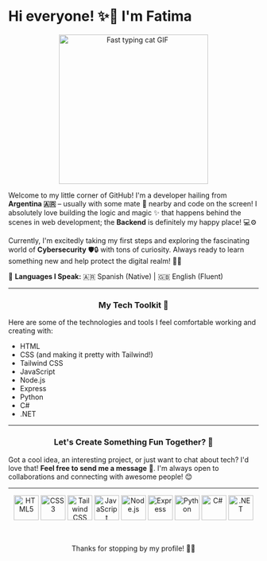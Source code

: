 # Hi everyone! ✨👋 I'm **Fatima**

<p align="center">
  <img src="https://media.giphy.com/media/o0vwzuFwCGAFO/giphy.gif" width="300" alt="Fast typing cat GIF"/>
</p>

Welcome to my little corner of GitHub! I'm a developer hailing from **Argentina 🇦🇷** – usually with some mate 🧉 nearby and code on the screen! I absolutely love building the logic and magic ✨ that happens behind the scenes in web development; the **Backend** is definitely my happy place! 💻⚙️

Currently, I'm excitedly taking my first steps and exploring the fascinating world of **Cybersecurity** 🛡️🔒 with tons of curiosity. Always ready to learn something new and help protect the digital realm! 🦸‍♀️

💬 **Languages I Speak:** 🇦🇷 Spanish (Native) | 🇬🇧 English (Fluent)

---

### <p align="center">My Tech Toolkit 💖</p>

Here are some of the technologies and tools I feel comfortable working and creating with:

*   HTML
*   CSS (and making it pretty with Tailwind!)
*   Tailwind CSS
*   JavaScript
*   Node.js
*   Express
*   Python
*   C#
*   .NET

---

### <p align="center">Let's Create Something Fun Together? 🚀</p>

Got a cool idea, an interesting project, or just want to chat about tech? I'd love that! **Feel free to send me a message** 💌. I'm always open to collaborations and connecting with awesome people! 😊

---

<p align="center">
</p>
<p align="center">
  <img src="https://cdn.simpleicons.org/html5/E34F26" alt="HTML5" width="50" height="50"/>  
  <img src="https://cdn.simpleicons.org/css3/1572B6" alt="CSS3" width="50" height="50"/>  
  <img src="https://cdn.simpleicons.org/tailwindcss/06B6D4" alt="Tailwind CSS" width="50" height="50"/>  
  <img src="https://cdn.simpleicons.org/javascript/F7DF1E" alt="JavaScript" width="50" height="50"/>  
  <img src="https://cdn.simpleicons.org/nodedotjs/339933" alt="Node.js" width="50" height="50"/>  
  <img src="https://cdn.simpleicons.org/express/000000" alt="Express" width="50" height="50"/>  
  <img src="https://cdn.simpleicons.org/python/3776AB" alt="Python" width="50" height="50"/>  
  <img src="https://cdn.simpleicons.org/csharp/512BD4" alt="C#" width="50" height="50"/>  
  <img src="https://cdn.simpleicons.org/dotnet/512BD4" alt=".NET" width="50" height="50"/>  
</p>

<br>

<p align="center">Thanks for stopping by my profile! 🌸💖</p>
